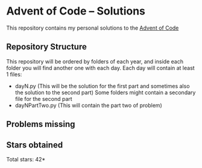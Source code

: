 # Advent of Code – Solutions  

This repository contains my personal solutions to the [Advent of Code](https://adventofcode.com/)

## Repository Structure

This repository will be ordered by folders of each year, and inside each folder you will find another one with each day.
Each day will contain at least 1 files:
- dayN.py (This will be the solution for the first part and sometimes also the solution to the second part)
Some folders might contain a secondary file for the second part
- dayNPartTwo.py (This will contain the part two of problem)

## Problems missing


## Stars obtained

Total stars: 42*
